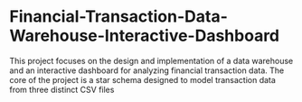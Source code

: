 # Financial-Transaction-Data-Warehouse-Interactive-Dashboard
This project focuses on the design and implementation of a data warehouse and an interactive dashboard for analyzing financial transaction data. The core of the project is a star schema designed to model transaction data from three distinct CSV files
